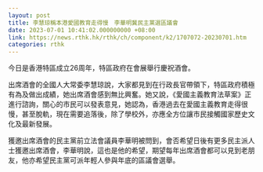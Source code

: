 ```yaml
---
layout: post
title: 李慧琼稱本港愛國教育走得慢　李華明冀民主黨選區議會
date: 2023-07-01 10:41:02.000000000 +08:00
link: https://news.rthk.hk/rthk/ch/component/k2/1707072-20230701.htm
categories: rthk
---
```


今日是香港特區成立26周年，特區政府在會展舉行慶祝酒會。

出席酒會的全國人大常委李慧琼說，大家都見到在行政長官帶領下，特區政府積極有為及做出成績，她出席酒會感到無比興奮。她又說，《愛國主義教育法草案》正進行諮詢，關心的市民可以發表意見，她認為，香港過去在愛國主義教育走得很慢，甚至脫軌，現在需要追落後，除了學校外，亦應全方位讓市民接觸國家歷史文化及最新發展。

獲邀出席酒會的民主黨前立法會議員李華明被問到，會否希望日後有更多民主派人士獲邀出席酒會，李華明說，這也是他的希望，期望每年出席酒會都可以見到老朋友，他亦希望民主黨可派年輕人參與年底的區議會選舉。
